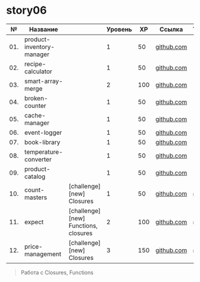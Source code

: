 # story06

| №   | Название                  |                                       | Уровень | XP  | Ссылка                                              | Tests                           |
| --- | ------------------------- | ------------------------------------- | ------- | --- | --------------------------------------------------- | ------------------------------- |
| 01. | product-inventory-manager |                                       | 1       | 50  | [github.com](./product-inventory-manager/README.md) |                                 |
| 02. | recipe-calculator         |                                       | 1       | 50  | [github.com](./recipe-calculator/README.md)         |                                 |
| 03. | smart-array-merge         |                                       | 2       | 100 | [github.com](./smart-array-merge/README.md)         |                                 |
| 04. | broken-counter            |                                       | 1       | 50  | [github.com](./broken-counter/README.md)            |                                 |
| 05. | cache-manager             |                                       | 1       | 50  | [github.com](./cache-manager/README.md)             |                                 |
| 06. | event-logger              |                                       | 1       | 50  | [github.com](./event-logger/README.md)              |                                 |
| 07. | book-library              |                                       | 1       | 50  | [github.com](./book-library/README.md)              |                                 |
| 08. | temperature-converter     |                                       | 1       | 50  | [github.com](./temperature-converter/README.md)     |                                 |
| 09. | product-catalog           |                                       | 1       | 50  | [github.com](./product-catalog/README.md)           |                                 |
| 10. | count-masters             | [challenge] [new] Closures            | 1       | 50  | [github.com](./count-masters/README.md)             | ✅🆕                            |
| 11. | expect                    | [challenge] [new] Functions, closures | 2       | 100 | [github.com](./expect/README.md)                    | ✅🆕                            |
| 12. | price-management          | [challenge] [new] Closures            | 3       | 150 | [github.com](./price-management/README.md)          | ✅🆕                            |

> Работа с Closures, Functions
